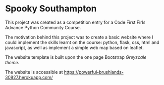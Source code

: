 # Spooky Southampton

This project was created as a competition entry for a Code First Firls Advance Python Community Course.

The motivation behind this project was to create a basic website where I could implement the skills learnt on the course: python, flask, css, html and javascript, as well as implement a simple web map based on leaflet.

The website template is built upon the one page Bootstrap *Greyscale theme*.

The website is accessible at https://powerful-brushlands-30827.herokuapp.com/